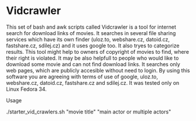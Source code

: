 # Vidcrawler
This set of bash and awk scripts called Vidcrawler is a tool for internet search for download links of movies. 
It searches in several file sharing services which have its own finder (uloz.to, webshare.cz, datoid.cz, fastshare.cz, sdilej.cz)
and it uses google too. It also tryes to categorize results. This tool might help to owners of copyright of movies to 
find, where their right is violated. It may be also helpfull to people who would like to download some movie and can not 
find download links. It searches only web pages, which are publicly accesible without need to login. 
By using this software you are agreeing with terms of use of google, uloz.to, webshare.cz, datoid.cz, 
fastshare.cz and sdilej.cz.
It was tested only on Linux Fedora 34.


Usage

./starter_vid_crawlers.sh "movie title" "main actor or multiple actors"
